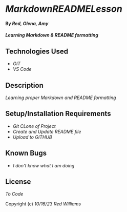 # _MarkdownREADMELesson_

#### By _**Red, Olena, Amy**_

#### _Learning Markdown & README formatting_

## Technologies Used

* _GIT_
* _VS Code_


## Description

_Learning proper Markdown and README formatting_

## Setup/Installation Requirements

* _Git CLone of Project_
* _Create and Update README file_
* _Upload to GITHUB_


## Known Bugs

* _I don't know what I am doing_


## License

_To Code_

Copyright (c) _10/16/23_ _Red Williams_